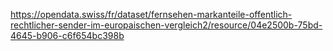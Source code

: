 https://opendata.swiss/fr/dataset/fernsehen-markanteile-offentlich-rechtlicher-sender-im-europaischen-vergleich2/resource/04e2500b-75bd-4645-b906-c6f654bc398b
